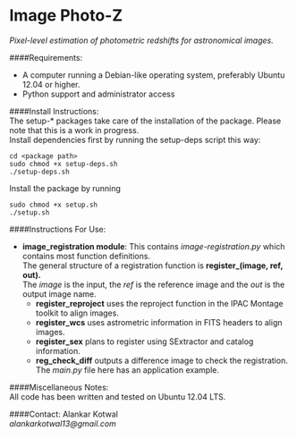 Image Photo-Z
=============

_Pixel-level estimation of photometric redshifts for astronomical images._


####Requirements:
* A computer running a Debian-like operating system, preferably Ubuntu 12.04 or higher.
* Python support and administrator access


####Install Instructions:  
The setup-* packages take care of the installation of the package. Please note that this is a work in progress.  
Install dependencies first by running the setup-deps script this way:

    cd <package path> 
    sudo chmod +x setup-deps.sh
    ./setup-deps.sh

Install the package by running

    sudo chmod +x setup.sh
    ./setup.sh


####Instructions For Use:  
* **image_registration module**: This contains _image-registration.py_ which contains most function definitions.  
  The general structure of a registration function is **register_<method-name>(image, ref, out).**  
  The _image_ is the input, the _ref_ is the reference image and the _out_ is the output image name.
  * **register_reproject** uses the reproject function in the IPAC Montage toolkit to align images.
  * **register_wcs** uses astrometric information in FITS headers to align images.
  * **register_sex** plans to register using SExtractor and catalog information.
  * **reg_check_diff** outputs a difference image to check the registration.
  The _main.py_ file here has an application example.

####Miscellaneous Notes:  
All code has been written and tested on Ubuntu 12.04 LTS.

####Contact:
Alankar Kotwal  
_alankarkotwal13@gmail.com_
